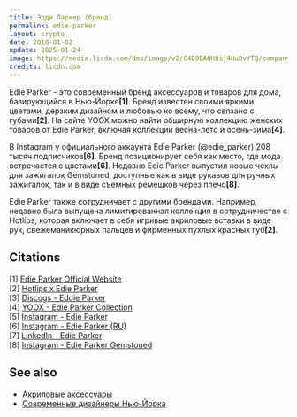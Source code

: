 ```yaml
---
title: Эдди Паркер (бренд)
permalink: edie-parker
layout: crypto
date: 2018-01-02
update: 2025-01-24
image: https://media.licdn.com/dms/image/v2/C4D0BAQH0ij4HuDvYTQ/company-logo_200_200/company-logo_200_200/0/1635176692283/edie_parker_logo?e=2147483647&v=beta&t=L1cDzKsi611rKQx6au-9Ei8Hoh4SuLFhQ_bvzGO_dDo
credits: licdn.com
---
```


Edie Parker - это современный бренд аксессуаров и товаров для дома, базирующийся в Нью-Йорке<strong>[1]</strong>. Бренд известен своими яркими цветами, дерзким дизайном и любовью ко всему, что связано с губами<strong>[2]</strong>. На сайте YOOX можно найти обширную коллекцию женских товаров от Edie Parker, включая коллекции весна-лето и осень-зима<strong>[4]</strong>.

В Instagram у официального аккаунта Edie Parker (@edie_parker) 208 тысяч подписчиков<strong>[6]</strong>. Бренд позиционирует себя как место, где мода встречается с цветами<strong>[6]</strong>. Недавно Edie Parker выпустил новые чехлы для зажигалок Gemstoned, доступные как в виде рукавов для ручных зажигалок, так и в виде съемных ремешков через плечо<strong>[8]</strong>.

Edie Parker также сотрудничает с другими брендами. Например, недавно была выпущена лимитированная коллекция в сотрудничестве с Hotlips, которая включает в себя игривые акриловые вставки в виде рук, свежеманикюрных пальцев и фирменных пухлых красных губ<strong>[2]</strong>.

## Citations

[1] [Edie Parker Official Website](https://edie-parker.com)  
[2] [Hotlips x Edie Parker](https://hotlipsbysolange.co.uk/collections/hotlips-x-edie-parker)  
[3] [Discogs - Eddie Parker](https://www.discogs.com/artist/1480074-Eddie-Parker-2)  
[4] [YOOX - Edie Parker Collection](https://www.yoox.com/ru/%D0%B4%D0%BB%D1%8F%20%D0%B6%D0%B5%D0%BD%D1%89%D0%B8%D0%BD/shoponline/edie%20parker_d)  
[5] [Instagram - Edie Parker](https://www.instagram.com/edie_parker/)  
[6] [Instagram - Edie Parker (RU)](https://www.instagram.com/edie_parker/?locale=ru&hl=am-et)  
[7] [LinkedIn - Edie Parker](https://ru.linkedin.com/company/edie-parker)  
[8] [Instagram - Edie Parker Gemstoned](https://www.instagram.com/edie_parker/p/C8W5a0rgXHg/)

## See also

- [Акриловые аксессуары](acrylic-accessories)
- [Современные дизайнеры Нью-Йорка](modern-nyc-designers)

<!-- Prompt: - Change title: A Template with article topic - Create permalink: from article-topic - Edit "Citations" section title to ## Citations. - Format the references in the "Citations" section as follows: [1] [URL](URL). - When referring to a citation number in the text, use the following HTML tag format: <strong>[1]</strong>. - Ensure each citation number correctly corresponds to the entry in the "Citations" section. - The citation numbers should be clickable links in the format above. - Provide a list of related topics in the same format as above. - Use the pattern "[Topic Name](topic-link)" for each item. - The **See also** section must be included automatically at the end of the article. - Leave this Prompt after editing at the end of the code. -->
